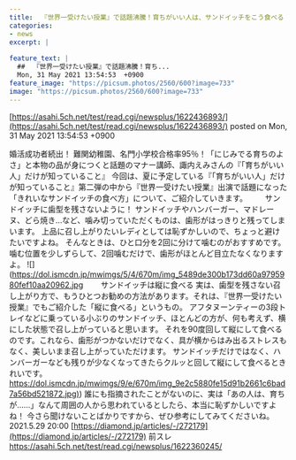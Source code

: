 ```yaml
---
title:  『世界一受けたい授業』で話題沸騰！育ちがいい人は、サンドイッチをこう食べる ★4  
categories:
- news
excerpt: |
  
feature_text: |
  ##  『世界一受けたい授業』で話題沸騰！育ち...
  Mon, 31 May 2021 13:54:53  +0900
feature_image: "https://picsum.photos/2560/600?image=733"
image: "https://picsum.photos/2560/600?image=733"
---
```


[https://asahi.5ch.net/test/read.cgi/newsplus/1622436893/](https://asahi.5ch.net/test/read.cgi/newsplus/1622436893/)
posted on Mon, 31 May 2021 13:54:53  +0900

<!--more-->

婚活成功者続出！ 難関幼稚園、名門小学校合格率95％！「にじみでる育ちのよさ」と本物の品が身につくと話題のマナー講師、諏内えみさんの『「育ちがいい人」だけが知っていること』 今回は、夏に予定している『「育ちがいい人」だけが知っていること』第二弾の中から『世界一受けたい授業』出演で話題になった「きれいなサンドイッチの食べ方」について、ご紹介していきます。 　　サンドイッチに歯型を残さないように！ サンドイッチやハンバーガー、マドレーヌ、どら焼き…など、噛み切っていただくものは、歯形がはっきりと残ってしまいます。 上品に召し上がりたいレディとしては恥ずかしいので、ちょっと避けたいですよね。 そんなときは、ひと口分を2回に分けて噛むのがおすすめです。 噛む位置を少しずらして、2回噛むだけで、歯形がほとんど目立たなくなりますよ。 ![](https://dol.ismcdn.jp/mwimgs/5/4/670m/img_5489de300b173dd60a9795980fef10aa20962.jpg 　　サンドイッチは縦に食べる 実は、歯型を残さない召し上がり方で、もうひとつお勧めの方法があります。それは、『世界一受けたい授業』でもご紹介した「縦に食べる」というもの。 アフタヌーンティーの3段トレイなどに乗っている小ぶりのサンドイッチ、ほとんどの方が、何も考えず、横にした状態で召し上がっていると思います。 それを90度回して縦にして食べるのです。これなら、歯形がつかないだけでなく、具が横からはみ出るストレスもなく、美しいまま召し上がっていただけます。 サンドイッチだけではなく、ハンバーガーなども残りが少なくなってきたらクルッと回して縦にして食べるときれいです。 [https://dol.ismcdn.jp/mwimgs/9/e/670m/img_9e2c5880fe15d91b2661c6bad7a56bd521872.jpg)](https://dol.ismcdn.jp/mwimgs/9/e/670m/img_9e2c5880fe15d91b2661c6bad7a56bd521872.jpg)) 誰にも指摘されたことがないのに、実は「あの人は、育ちが……」なんて周囲の人から思われているとしたら、本当に恥ずかしいですよね！ 今さら聞けないことばかりですから、ぜひ参考にしてみてくださいね。 2021.5.29 20:00 [https://diamond.jp/articles/-/272179](https://diamond.jp/articles/-/272179) 前スレ https://asahi.5ch.net/test/read.cgi/newsplus/1622360245/
